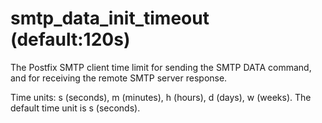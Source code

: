 # smtp_data_init_timeout (default:120s) 


The Postfix SMTP client time limit for sending the SMTP DATA command,
and for receiving the remote SMTP server response.



Time units: s (seconds), m (minutes), h (hours), d (days), w (weeks).
The default time unit is s (seconds).



